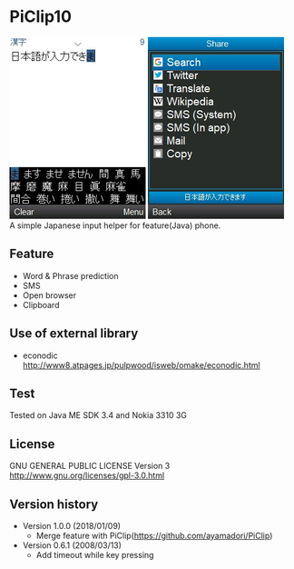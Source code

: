 # PiClip10
![Input.jpg](Screenshot/Input.jpg)  ![Share.jpg](Screenshot/Share.jpg)    
A simple Japanese input helper for feature(Java) phone.  

## Feature
- Word & Phrase prediction
- SMS
- Open browser
- Clipboard

## Use of external library
- econodic http://www8.atpages.jp/pulpwood/isweb/omake/econodic.html

## Test
Tested on Java ME SDK 3.4 and Nokia 3310 3G

## License
GNU GENERAL PUBLIC LICENSE Version 3    
http://www.gnu.org/licenses/gpl-3.0.html

## Version history
- Version 1.0.0 (2018/01/09)
  * Merge feature with PiClip(https://github.com/ayamadori/PiClip)
- Version 0.6.1 (2008/03/13)
  * Add timeout while key pressing
